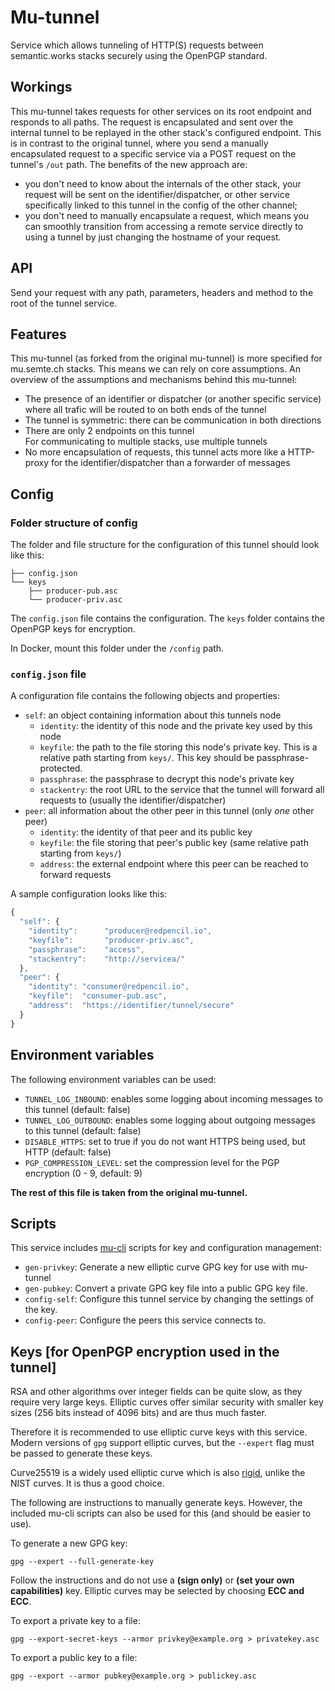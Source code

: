 # Mu-tunnel

Service which allows tunneling of HTTP(S) requests between semantic.works stacks securely using the OpenPGP standard.

## Workings

This mu-tunnel takes requests for other services on its root endpoint and responds to all paths. The request is encapsulated and sent over the internal tunnel to be replayed in the other stack's configured endpoint. This is in contrast to the original tunnel, where you send a manually encapsulated request to a specific service via a POST request on the tunnel's `/out` path. The benefits of the new approach are:

* you don't need to know about the internals of the other stack, your request will be sent on the identifier/dispatcher, or other service specifically linked to this tunnel in the config of the other channel;
* you don't need to manually encapsulate a request, which means you can smoothly transition from accessing a remote service directly to using a tunnel by just changing the hostname of your request.

## API

Send your request with any path, parameters, headers and method to the root of the tunnel service.

## Features

This mu-tunnel (as forked from the original mu-tunnel) is more specified for mu.semte.ch stacks. This means we can rely on core assumptions. An overview of the assumptions and mechanisms behind this mu-tunnel:

*	The presence of an identifier or dispatcher (or another specific service) where all trafic will be routed to on both ends of the tunnel
*	The tunnel is symmetric: there can be communication in both directions
*	There are only 2 endpoints on this tunnel  
	For communicating to multiple stacks, use multiple tunnels
*	No more encapsulation of requests, this tunnel acts more like a HTTP-proxy for the identifier/dispatcher than a forwarder of messages

## Config

### Folder structure of config

The folder and file structure for the configuration of this tunnel should look like this:

```
├── config.json
└── keys
    ├── producer-pub.asc
    └── producer-priv.asc
```
  
The `config.json` file contains the configuration. The `keys` folder contains the OpenPGP keys for encryption.

In Docker, mount this folder under the `/config` path.

### `config.json` file

A configuration file contains the following objects and properties:

* `self`: an object containing information about this tunnels node
  * `identity`: the identity of this node and the private key used by this node
  * `keyfile`: the path to the file storing this node's private key. This is a relative path starting from `keys/`. This key should be passphrase-protected.
  * `passphrase`: the passphrase to decrypt this node's private key
  * `stackentry`: the root URL to the service that the tunnel will forward all requests to (usually the identifier/dispatcher)
* `peer`: all information about the other peer in this tunnel (only *one* other peer)
  * `identity`: the identity of that peer and its public key
  * `keyfile`: the file storing that peer's public key (same relative path starting from `keys/`)
  * `address`: the external endpoint where this peer can be reached to forward requests

A sample configuration looks like this:

```javascript
{
  "self": {
    "identity":      "producer@redpencil.io",
    "keyfile":       "producer-priv.asc",
    "passphrase":    "access",
    "stackentry":    "http://servicea/"
  },
  "peer": {
    "identity": "consumer@redpencil.io",
    "keyfile":  "consumer-pub.asc",
    "address":  "https://identifier/tunnel/secure"
  }
}
```

## Environment variables

The following environment variables can be used:

* `TUNNEL_LOG_INBOUND`: enables some logging about incoming messages to this tunnel (default: false)
* `TUNNEL_LOG_OUTBOUND`: enables some logging about outgoing messages to this tunnel (default: false)
* `DISABLE_HTTPS`: set to true if you do not want HTTPS being used, but HTTP (default: false)
* `PGP_COMPRESSION_LEVEL`: set the compression level for the PGP encryption (0 - 9, default: 9)

**The rest of this file is taken from the original mu-tunnel.**

## Scripts

This service includes [mu-cli](https://github.com/mu-semtech/mu-cli) scripts for key and configuration management:
* `gen-privkey`: Generate a new elliptic curve GPG key for use with mu-tunnel
* `gen-pubkey`: Convert a private GPG key file into a public GPG key file.
* `config-self`: Configure this tunnel service by changing the settings of the key.
* `config-peer`: Configure the peers this service connects to.

## Keys [for OpenPGP encryption used in the tunnel]

RSA and other algorithms over integer fields can be quite slow, as they require very large keys. Elliptic curves offer similar security with smaller key sizes (256 bits instead of 4096 bits) and are thus much faster.

Therefore it is recommended to use elliptic curve keys with this service. Modern versions of `gpg` support elliptic curves, but the `--expert` flag must be passed to generate these keys.

Curve25519 is a widely used elliptic curve which is also [rigid](https://safecurves.cr.yp.to/rigid.html), unlike the NIST curves. It is thus a good choice.

The following are instructions to manually generate keys. However, the included mu-cli scripts can also be used for this (and should be easier to use).

To generate a new GPG key:

```
gpg --expert --full-generate-key
```

Follow the instructions and do not use a **(sign only)** or **(set your own capabilities)** key. Elliptic curves may be selected by choosing **ECC and ECC**.

To export a private key to a file:

```
gpg --export-secret-keys --armor privkey@example.org > privatekey.asc
```

To export a public key to a file:

```
gpg --export --armor pubkey@example.org > publickey.asc
```

